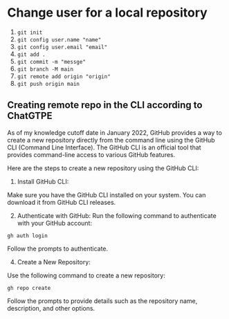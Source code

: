 # Change user for a local repository

1. `git init`
2. `git config user.name "name"`
3. `git config user.email "email"`
4. `git add .`
5. `git commit -m "messge"`
6. `git branch -M main`
7. `git remote add origin "origin"`
8. `git push origin main`

## Creating remote repo in the CLI according to ChatGTPE

As of my knowledge cutoff date in January 2022, GitHub provides a way to create a new repository directly from the command line using the GitHub CLI (Command Line Interface). The GitHub CLI is an official tool that provides command-line access to various GitHub features.

Here are the steps to create a new repository using the GitHub CLI:

1. Install GitHub CLI:

Make sure you have the GitHub CLI installed on your system. You can download it from GitHub CLI releases.

2. Authenticate with GitHub:
Run the following command to authenticate with your GitHub account:

`gh auth login`

Follow the prompts to authenticate.

4. Create a New Repository:

Use the following command to create a new repository:

`gh repo create`

Follow the prompts to provide details such as the repository name, description, and other options.